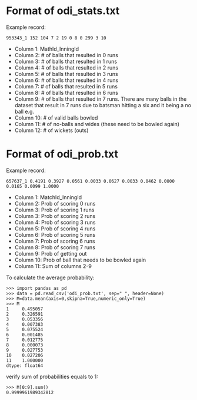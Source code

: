 # Format of odi_stats.txt

Example record:
```
953343_1 152 104 7 2 19 0 8 0 299 3 10
```

* Column 1: MathId_InningId
* Column 2: # of balls that resulted in 0 runs
* Column 3: # of balls that resulted in 1 runs
* Column 4: # of balls that resulted in 2 runs
* Column 5: # of balls that resulted in 3 runs
* Column 6: # of balls that resulted in 4 runs
* Column 7: # of balls that resulted in 5 runs
* Column 8: # of balls that resulted in 6 runs
* Column 9: # of balls that resulted in 7 runs. There are many balls in the dataset that result
  in 7 runs due to batsman hitting a six and it being a no ball e.g.
* Column 10: # of valid balls bowled
* Column 11: # of no-balls and wides (these need to be bowled again)
* Column 12: # of wickets (outs)

# Format of odi_prob.txt

Example record:
```
657637_1 0.4191 0.3927 0.0561 0.0033 0.0627 0.0033 0.0462 0.0000 0.0165 0.0099 1.0000
```

* Column 1: MatchId_InningId
* Column 2: Prob of scoring 0 runs
* Column 3: Prob of scoring 1 runs
* Column 3: Prob of scoring 2 runs
* Column 4: Prob of scoring 3 runs
* Column 5: Prob of scoring 4 runs
* Column 6: Prob of scoring 5 runs
* Column 7: Prob of scoring 6 runs
* Column 8: Prob of scoring 7 runs
* Column 9: Prob of getting out
* Column 10: Prob of ball that needs to be bowled again
* Column 11: Sum of columns 2-9

To calculate the average probability:

```
>>> import pandas as pd
>>> data = pd.read_csv('odi_prob.txt', sep=" ", header=None)
>>> M=data.mean(axis=0,skipna=True,numeric_only=True)
>>> M
1     0.495057
2     0.326591
3     0.053356
4     0.007383
5     0.075524
6     0.001485
7     0.012775
8     0.000073
9     0.027753
10    0.027206
11    1.000000
dtype: float64
```

verify sum of probabilities equals to 1:
```
>>> M[0:9].sum()
0.9999961989342812
```